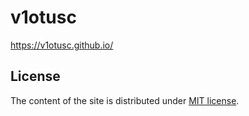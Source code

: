 # v1otusc

https://v1otusc.github.io/

## License

The content of the site is distributed under [MIT license](LICENSE).

